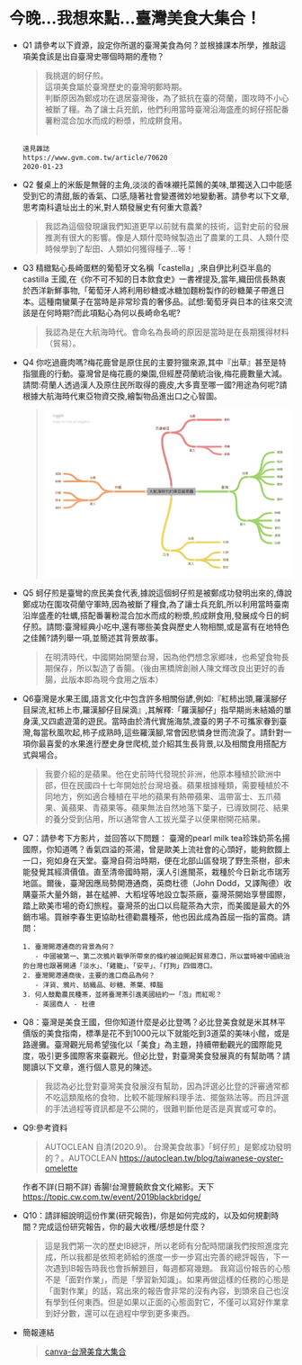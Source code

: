 今晚...我想來點...臺灣美食大集合！
==
- Q1 請參考以下資源，設定你所選的臺灣美食為何？並根據課本所學，推敲這項美食該是出自臺灣史哪個時期的產物？
  > 我挑選的蚵仔煎。<br>這項美食屬於臺灣歷史的臺灣明鄭時期。<br>判斷原因為鄭成功在退居臺灣後，為了抵抗在臺的荷蘭，圍攻時不小心被斷了糧。為了讓士兵充飢，他們利用當時臺灣沿海盛產的蚵仔搭配番薯粉混合加水而成的粉漿，煎成餅食用。<br><br>
  ```
  遠見雜誌
  https://www.gvm.com.tw/article/70620
  2020-01-23
  ```
- Q2 餐桌上的米飯是無聲的主角,淡淡的香味襯托菜餚的美味,單獨送入口中能感受到它的清甜,飯的香氣、口感,隨著社會變遷微妙地變動著。請參考以下文章,思考南科遺址出土的米,對人類發展史有何重大意義?
  > 我認為這個發現讓我們知道更早以前就有農業的技術，這對史前的發展推測有很大的影響。像是人類什麼時候製造出了農業的工具、人類什麼時候學到了犁田、人類如何獲得種子...等！
- Q3 精緻點心長崎蛋糕的葡萄牙文名稱「castella」,來自伊比利亞半島的 castilla 王國,在《你不可不知的日本飲食史》一書裡提及,當年,織田信長熱衷於西洋新鮮事物,「葡萄牙人將利用砂糖或冰糖加麵粉製作的砂糖菓子帶進日本。這種南蠻菓子在當時是非常珍貴的奢侈品。試想:葡萄牙與日本的往來交流該是在何時期?而此項點心為何以長崎命名呢?
  > 我認為是在大航海時代。會命名為長崎的原因是當時是在長期獲得材料（貿易）。
- Q4 你吃過鹿肉嗎?梅花鹿曾是原住民的主要狩獵來源,其中『出草』甚至是特指獵鹿的行動。臺灣曾是梅花鹿的樂園,但經歷荷蘭統治後,梅花鹿數量大減。請問:荷蘭人透過漢人及原住民所取得的鹿皮,大多賣至哪一國?用途為何呢?請根據大航海時代東亞物資交換,繪製物品進出口之心智圖。
  > ![image](https://github.com/Yushun-Chen/7-1-tw_food/blob/main/%E5%A4%A7%E8%88%AA%E6%B5%B7%E6%99%82%E4%BB%A3%E7%9A%84%E8%B2%BF%E6%98%93%E5%9C%96.png)
- Q5 蚵仔煎是臺彎的庶民美食代表,據說這個蚵仔煎是被鄭成功發明出來的,傳說鄭成功在圍攻荷蘭守軍時,因為被斷了糧食,為了讓士兵充飢,所以利用當時臺南沿岸盛產的牡蠣,搭配番薯粉混合加水而成的粉漿,煎成餅食用,發展成今日的蚵仔煎。請問:臺灣經典小吃中,還有哪些美食與歷史人物相關,或是富有在地特色之佳餚?請列舉一項,並簡述其背景故事。
  > 在明清時代，中國開始開墾台灣，因為他們想念家鄉味，也希望食物長期保存，所以製造了香腸。（後由黑橋牌創辦人陳文輝改良出更好的香腸，此版本即為現今食用之版本）
- Q6臺灣是水果王國,語言文化中包含許多相關俗諺,例如:『紅柿出頭,羅漢腳仔目屎流,紅柿上市,羅漢腳仔目屎滴』,其解釋:「羅漢腳仔」指早期尚未結婚的單身漢,又四處遊蕩的遊民。當時由於清代實施海禁,渡臺的男子不可攜家眷到臺灣,每當秋風吹起,柿子成熟時,這些羅漢腳,常會因悲憐身世而流淚了。請針對一項你最喜愛的水果進行歷史身世爬梳,並介紹其生長背景,以及相關食用搭配方式與場合。
  > 我要介紹的是蘋果。他在史前時代發現於非洲，他原本種植於歐洲中部，但在民國四十七年開始於台灣培養。蘋果根據種類，需要種植於不同地方，例如適合種植在平地的蘋果有熱帶蘋果、溫帶富士、五爪蘋果、黃蘋果、青蘋果等。蘋果無法自然地落下葉子，已導致開花、結果的養分受到佔用，所以通常會人工拔光葉子以便果樹開花結果。
- Q7：請參考下方影片，並回答以下問題：
臺灣的pearl milk tea珍珠奶茶名揚國際，你知道嗎？香氣四溢的茶湯，曾是歐美上流社會的心頭好，能夠飲餟上一口，宛如身在天堂。臺灣自荷治時期，便在北部山區發現了野生茶樹，卻未能發覺其經濟價值。直至清帝國時期，漢人引進閩茶，栽種於今日新北市瑞芳地區。爾後，臺灣因應局勢開港通商，英商杜德（John Dodd，又譯陶德）收購臺茶大量外銷，甚在艋舺、大稻埕等地設立製茶廠，臺灣茶開始享譽國際，踏上歐美市場的奇幻旅程。臺灣茶的出口以烏龍茶為大宗，而美國是最大的外銷市場。買辦李春生更協助杜德勸農種茶，他也因此成為首屈一指的富商。請問：
  ```
  1. 臺灣開港通商的背景為何？
     - 中國被第一、第二次鴉片戰爭所帶來的條約被迫開起貿易港口，所以當時被中國統治的台灣也跟著開通「淡水」、「雞籠」、「安平」、「打狗」四個港口。
  2. 臺灣開港通商後，主要的進口商品為何？
     - 洋貨、鴉片、紡織品、砂糖、茶葉、樟腦
  3. 何人鼓勵農民種茶，並將臺灣茶引進美國紐約一「泡」而紅呢？
     - 英國商人 - 杜德
  ```
- Q8：臺灣是美食王國，但你知道什麼是必比登嗎？必比登美食就是米其林平價版的美食指南，標準是花不到1000元以下就能吃到3道菜的美味小館，或是路邊攤。臺灣觀光局希望強化以「美食」為主題，持續帶動觀光的國際能見度，吸引更多國際客來臺觀光。但必比登，對臺灣美食發展真的有幫助嗎？請閱讀以下文章，進行個人意見的陳述。
   > 我認為必比登對臺灣美食發展沒有幫助，因為評選必比登的評審通常都不吃這類風格的食物，比較不能理解料理手法、擺盤熟法等。而且評選的手法過程等資訊都是不公開的，很難判斷他是否是真實或可幸的。
- Q9:參考資料
  > AUTOCLEAN 自清(2020.9)。
    台灣美食故事》「蚵仔煎」是鄭成功發明的？。AUTOCLEAN
    https://autoclean.tw/blog/taiwanese-oyster-omelette
    
    作者不詳(日期不詳)
    香腸!台灣豐饒飲食文化縮影。天下
    https://topic.cw.com.tw/event/2019blackbridge/ 
- Q10：請詳細說明這份作業(研究報告)，你是如何完成的，以及如何規劃時間？完成這份研究報告，你的最大收穫/感想是什麼？
  > 這是我們第一次的歷史IB總評，所以老師有分配時間讓我們按照進度完成，所以我都是依照老師給的進度一步一步寫出完善的總評報告，下一次遇到IB報告時我也會拆解題目，每週都寫幾題。
  > 我寫這份報告的心態不是「面對作業」，而是「學習新知識」。如果再做這樣的任務的心態是「面對作業」的話，寫出來的報告會非常的沒有內容，到頭來自己也沒有學到任何東西。但是如果以正面的心態面對它，不僅可以寫好作業拿到好分數，還可以在過程中學到更多東西。
  
- 簡報連結
  > [canva-台灣美食大集合](https://www.canva.com/design/DAFR3XXhfVg/5EOP9qddp0dvv7AXhOc7hw/edit?utm_content=DAFR3XXhfVg&utm_campaign=designshare&utm_medium=link2&utm_source=sharebutton)
